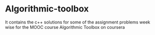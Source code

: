 # Algorithmic-toolbox
It contains the c++ solutions for  some of the assignment problems week wise for the MOOC course Algorithmic Toolbox on coursera
